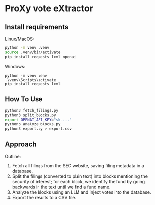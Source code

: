 # ProXy vote eXtractor

## Install requirements

Linux/MacOS:

```sh
python -m venv .venv
source .venv/bin/activate
pip install requests lxml openai
```

Windows:

```
python -m venv venv
.\venv\Scripts\activate
pip install requests lxml
```

## How To Use

```sh
python3 fetch_filings.py
python3 split_blocks.py
export OPENAI_API_KEY="sk-..."
python3 analyze_blocks.py
python3 export.py > export.csv
```

## Approach

Outline:

1. Fetch all filings from the SEC website, saving filing metadata in a database.
2. Split the filings (converted to plain text) into blocks mentioning the security of interest;
   for each block, we identify the fund by going backwards in the text until we find a fund name.
3. Analyze the blocks using an LLM and inject votes into the database.
4. Export the results to a CSV file.

